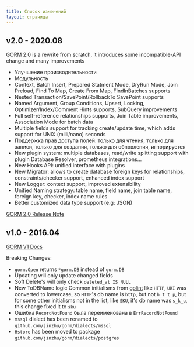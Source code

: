 ```yaml
---
title: Список изменений
layout: страница
---
```


## v2.0 - 2020.08

GORM 2.0 is a rewrite from scratch, it introduces some incompatible-API change and many improvements

* Улучшение производительности
* Модульность
* Context, Batch Insert, Prepared Statment Mode, DryRun Mode, Join Preload, Find To Map, Create From Map, FindInBatches supports
* Nested Transaction/SavePoint/RollbackTo SavePoint supports
* Named Argument, Group Conditions, Upsert, Locking, Optimizer/Index/Comment Hints supports, SubQuery improvements
* Full self-reference relationships supports, Join Table improvements, Association Mode for batch data
* Multiple fields support for tracking create/update time, which adds support for UNIX (milli/nano) seconds
* Поддержка прав доступа полей: только для чтения, только для записи, только для создания, только для обновления, игнорируется
* New plugin system: multiple databases, read/write splitting support with plugin Database Resolver, prometheus integrations...
* New Hooks API: unified interface with plugins
* New Migrator: allows to create database foreign keys for relationships, constraints/checker support, enhanced index support
* New Logger: context support, improved extensibility
* Unified Naming strategy: table name, field name, join table name, foreign key, checker, index name rules
* Better customized data type support (e.g: JSON)

[GORM 2.0 Release Note](v2_release_note.html)

## v1.0 - 2016.04

[GORM V1 Docs](https://v1.gorm.io)

Breaking Changes:

* `gorm.Open` returns `*gorm.DB` instead of `gorm.DB`
* Updating will only update changed fields
* Soft Delete's will only check `deleted_at IS NULL`
* New ToDBName logic Common initialisms from [golint](https://github.com/golang/lint/blob/master/lint.go#L702) like `HTTP`, `URI` was converted to lowercase, so `HTTP`'s db name is `http`, but not `h_t_t_p`, but for some other initialisms not in the list, like `SKU`, it's db name was `s_k_u`, this change fixed it to `sku`
* Ошибка `RecordNotFound` была переименована в `ErrRecordNotFound`
* `mssql` dialect has been renamed to `github.com/jinzhu/gorm/dialects/mssql`
* `Hstore` has been moved to package `github.com/jinzhu/gorm/dialects/postgres`
